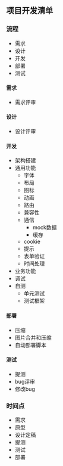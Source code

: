 ## 项目开发清单

### 流程
* 需求
* 设计
* 开发
* 部署
* 测试

#### 需求
* 需求评审

#### 设计
* 设计评审

#### 开发
* 架构搭建
* 通用功能  
   * 字体
   * 布局
   * 图标
   * 动画
   * 路由
   * 兼容性
   * 通信
     * mock数据
     * 缓存
   * cookie     
   * 提示
   * 表单验证
   * 时间处理      
* 业务功能
* 调试
* 自测
   * 单元测试
   * 测试框架

#### 部署
* 压缩
* 图片合并和压缩
* 自动部署脚本

#### 测试
* 提测
* bug评审
* 修改bug

### 时间点
* 需求
* 原型
* 设计定稿
* 提测
* 测试
* 部署


